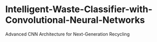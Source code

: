 # Intelligent-Waste-Classifier-with-Convolutional-Neural-Networks
Advanced CNN Architecture for Next-Generation Recycling
